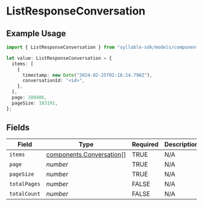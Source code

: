 # ListResponseConversation

## Example Usage

```typescript
import { ListResponseConversation } from "syllable-sdk/models/components";

let value: ListResponseConversation = {
  items: [
    {
      timestamp: new Date("2024-02-25T02:16:14.798Z"),
      conversationId: "<id>",
    },
  ],
  page: 289406,
  pageSize: 183191,
};
```

## Fields

| Field                                                                | Type                                                                 | Required                                                             | Description                                                          |
| -------------------------------------------------------------------- | -------------------------------------------------------------------- | -------------------------------------------------------------------- | -------------------------------------------------------------------- |
| `items`                                                              | [components.Conversation](../../models/components/conversation.md)[] | TRUE                                                   | N/A                                                                  |
| `page`                                                               | *number*                                                             | TRUE                                                   | N/A                                                                  |
| `pageSize`                                                           | *number*                                                             | TRUE                                                   | N/A                                                                  |
| `totalPages`                                                         | *number*                                                             | FALSE                                                   | N/A                                                                  |
| `totalCount`                                                         | *number*                                                             | FALSE                                                   | N/A                                                                  |